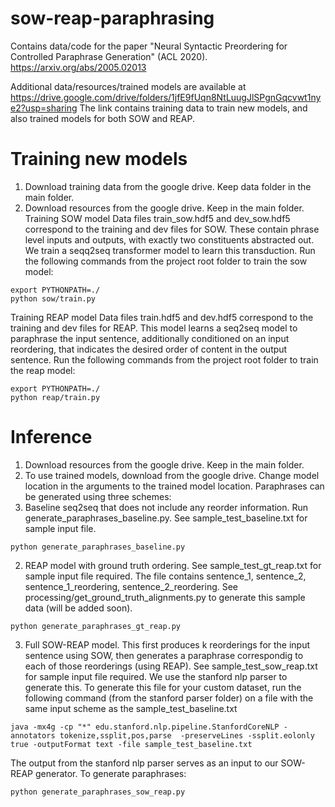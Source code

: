 # sow-reap-paraphrasing
Contains data/code for the paper "Neural Syntactic Preordering for Controlled Paraphrase Generation" (ACL 2020).
https://arxiv.org/abs/2005.02013

Additional data/resources/trained models are available at https://drive.google.com/drive/folders/1jfE9fUqn8NtLuugJlSPgnGqcvwt1nye2?usp=sharing
The link contains training data to train new models, and also trained models for both SOW and REAP.
# Training new models
1. Download training data from the google drive. Keep data folder in the main folder. 
2. Download resources from the google drive. Keep in the main folder.
Training SOW model
Data files train_sow.hdf5 and dev_sow.hdf5 correspond to the training and dev files for SOW. These contain phrase level inputs and outputs, with exactly two constituents abstracted out. We train a seqq2seq transformer model to learn this transduction. Run the following commands from the project root folder to train the sow model:

```
export PYTHONPATH=./
python sow/train.py
```

Training REAP model
Data files train.hdf5 and dev.hdf5 correspond to the training and dev files for REAP. This model learns a seq2seq model to paraphrase the input sentence, additionally conditioned on an input reordering, that indicates the desired order of content in the output sentence. Run the following commands from the project root folder to train the reap model:

```
export PYTHONPATH=./
python reap/train.py
```

# Inference
1. Download resources from the google drive. Keep in the main folder.
2. To use trained models, download from the google drive. Change model location in the arguments to the trained model location.
Paraphrases can be generated using three schemes:
1. Baseline seq2seq that does not include any reorder information. Run generate_paraphrases_baseline.py. See sample_test_baseline.txt for sample input file. 

```python generate_paraphrases_baseline.py```

2. REAP model with ground truth ordering. See sample_test_gt_reap.txt for sample input file required. The file contains sentence_1, sentence_2, sentence_1_reordering, sentence_2_reordering. See processing/get_ground_truth_alignments.py to generate this sample data (will be added soon).

```python generate_paraphrases_gt_reap.py```

3. Full SOW-REAP model. This first produces k reorderings for the input sentence using SOW, then generates a paraphrase correspondig to each of those reorderings (using REAP). 
See sample_test_sow_reap.txt for sample input file required. We use the stanford nlp parser to generate this. To generate this file for your custom dataset, run the following command (from the stanford parser folder) on a file with the same input scheme as the sample_test_baseline.txt

```java -mx4g -cp "*" edu.stanford.nlp.pipeline.StanfordCoreNLP -annotators tokenize,ssplit,pos,parse  -preserveLines -ssplit.eolonly true -outputFormat text -file sample_test_baseline.txt```

The output from the stanford nlp parser serves as an input to our SOW-REAP generator. To generate paraphrases: 

```python generate_paraphrases_sow_reap.py```
